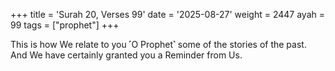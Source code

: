 +++
title = 'Surah 20, Verses 99'
date = '2025-08-27'
weight = 2447
ayah = 99
tags = ["prophet"]
+++

This is how We relate to you ˹O Prophet˺ some of the stories of the past. And We have certainly granted you a Reminder from Us.